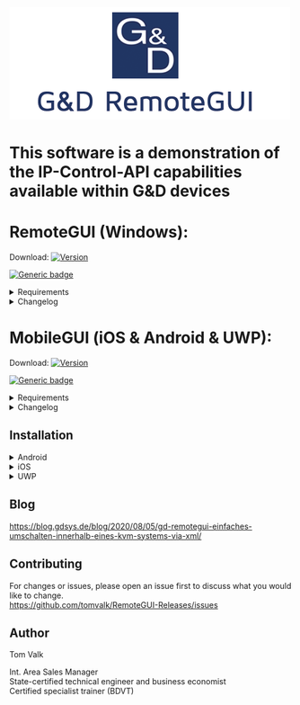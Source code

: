 ![alt text](https://raw.githubusercontent.com/tomvalk/RemoteGUI-Releases/main/Logo.png)<br/>
# This software is a demonstration of the IP-Control-API capabilities available within G&D devices <br/>

# RemoteGUI (Windows): 
Download: [![Version](https://img.shields.io/badge/Version-4.9.3-brightgreen.svg)](https://github.com/tomvalk/RemoteGUI-Releases/releases/tag/RemoteGUI)

[![Generic badge](https://img.shields.io/badge/Screenshots-RemoteGUI-Green.svg)](https://github.com/tomvalk/RemoteGUI-Releases/blob/main/Screenshot_RemoteGUI/)

<details><summary>Requirements</summary>
<p>

- Windows OS with Microsoft .net Framework 4.6 or higher
- It's recommended to use the latest G&D firmware in order to use all available functions and features
- The G&D firmware expansion IP-Control-API togehther with an activated Remote-Control-Port: 

```
Webinterface -> 'Your Device' -> Information -> Activated Features
Webinterface -> 'Your Device' -> Configuration -> Network -> Remote-Control -> TCP:xxxxx -> Enabled
```

**Supported:**
- ControlCenter-Digital
- ControlCenter-Compact
- ControlCenter-IP 2.0
- MUX-NT
- MUX-ATC
- Multipower-NT

</p>
</details>


<details><summary>Changelog</summary>
<p>
	
```
Changelog:
4.9.3
- Added the option to show/hide Targets within the selected Workplace filter to the settings

How to set up the Workplace in the Matrix:
- Go to Matrix -> Advanced Featrues -> TS-Function -> Add a Workplace -> Add the Consoles/Targets to this workplace -> No need for a Master -> Save -> Finish
- When you now select this Wokplace, only the Consoles and Targets from this workplace will be visible

4.9.2
- UI fixes
- Overall improvements and bug fixes 

4.9.1
- Added the possibility to lock the RemoteGUI with a password 
	-> By default the password entry on startup is disabled and the password is 4658
- Added the setting to show only devices that are in the workplace (filter)
- Overall improvements and bug fixes 

4.9.0
- Moved RemoteMUX to the main window as a separate tab
- Moved Global Matrix Commands to the main window as a separate tab (RemoteMTX)
- Added new RemoteMP tab for controlling MultiPower-NT 
	-> Requires firmware MultiPower-NT >= 1.1.000
- Overall improvements and bug fixes 

4.8.0
- Improved RemoteGUI appearance
	-> Added a Workplace Filter
	-> Added more apperance settings
	-> Added a Dark Mode (BETA)
- Added U2-LAN/U2+ device to the RemoteGUI and [Script Builder] 
- Added new IP-Control-API features for for MUX-ATC
	-> Single Signal Switching in the [Script Builder] for MUX-ATC
	-> Requires firmware MUX-ATC >= 1.1.000

4.7.0
- Added matrix overview tab to show all connected devices (can be copied to Excel etc.)
- Added lot of commands to the [Script Builder], more than 180x commands are now supported for
	-> ControlCenter-Compact, ControlCenter-Digital, ControlCenter-IP
	-> DL-MUX, MUX-NT, MUX-ATC
	-> RemoteAccess-CPU, MultiPower-NT
- Added new IP-Control-API features for ControlCenter-Compact / ControlCenter-Digital 
	-> Added <AllowTemporaryLogon> for OpenAccess-CON via the CON context menu (right click) and in the [Script Builder] 
	-> Added <selectvideostream> for DH devices via the CON context menu (right click) and in the [Script Builder]
	-> Improved <disconnectEvent> to show total connections to each CPU live now faster and can be switched off without refresh
	-> Requires firmware CC-Compact >= 1.4.000 / CC-Digital >= 2.3.000 and MTX-CON >= 1.7.000 for <selectvideostream>
- Overall speed improvements and bug fixes 

4.6.0
- Added support for [RemoteAccess-CPU] series

4.5.0
- Filter devices depending on status directly in the GUI accessable via the list icon beside the name filter options

4.4.0
- [Script Builder] XML code now in color and colorful
- Added support for [U2+CON/CPU] series

4.3.0 
- Added [Send Message] via CON context menu (again, got lost during the 4.0.0 update)
- Added [Disconnect all CONs] to CPU context menu

4.2.0
- Show total connections to each CPU live (can be switched off in the settings)
- Select [Connections] via the CPU context menu to get a list of all connected CONs 

4.1.0
- Performance improvements for large Matrix installations
- [Highlight] and pin CPUs and CONs via the context menu

4.0.0
- New and improved [RemoteGUI] design and features
- [Script Builder] improved for offline use
- Overall improvements and bug fixes

3.6.0
- New [Script Builder] layout

3.5.0
- Added a [SNMP Tester] accessable via the settings

3.4.0
- Show monitoring now supports [CON-2] and [DH] devices

3.3.0
- Added support for SNMP firmware detection

3.2.0
- [Script Builder] improvements and bug fixes

3.1.0
- Improved push notifications process

3.0.0
- Added support for [ControlCenter-IP] series

2.5.0
- [Script Builder] can now be used without active connection to the matrix

2.4.0
- Added support for [MUX-ATC] series
- Added support for [MUX-NT] series

2.3.0
- Improvements for large Matrix installations
- Added new features to [Script Builder]

2.2.0
- Added a counter for CPU and CON modules

2.1.0
- Added an option to filter CON and CPU modules by name

2.0.0
- New and improved [RemoteGUI] design and features

1.6.0
- Added [Hide] option on the right click context menu 
  -> This will hide the CON or CPU icons until you refresh or restart the [RemoteGUI]

1.5.0
- New [IP-Control-API] features added 
  -> Push Notifications <peripheral_power_on/off_event>
  -> <MatrixConnectionList> for Console and Targets

1.4.0
- Added layout options
- Added support for bridged [CATPro2] modules

1.3.0
- Added [U2-R-CPU/CON] support

1.2.0
- Push-Notifications now support live online / offline detection

1.1.0
- Newly connected devices are now added automatically to the [RemoteGUI]
- The matrix connection list can be updated by pressing the refresh button
- Login window appears if no user is logged in on a console
- Error messages when executing commands are now displayed with detailed information

1.0.0
- First release
```


</p>
</details>


# MobileGUI (iOS & Android & UWP): 
Download: [![Version](https://img.shields.io/badge/Version-1.4.3-brightgreen.svg)](https://github.com/tomvalk/RemoteGUI-Releases/releases/tag/MobileGUI)

[![Generic badge](https://img.shields.io/badge/Screenshots-MobileGUI-Green.svg)](https://github.com/tomvalk/RemoteGUI-Releases/blob/main/Screenshot_MobileGUI/)

<details><summary>Requirements</summary>
<p>

- Android 5.0 or higher
- iOS 8.0 or higher
- Windows 10 Build 1903 or higher
<br/><br/>
- It's recommended to use the latest G&D firmware in order to use all available functions and features
- The G&D firmware expansion IP-Control-API togehther with an activated Remote-Control-Port: 

```
Webinterface -> 'Your Device' -> Information -> Activated Features
Webinterface -> 'Your Device' -> Configuration -> Network -> Remote-Control -> TCP:xxxxx -> Enabled
```
**Supported:**
- ControlCenter-Digital
- ControlCenter-Compact
- ControlCenter-IP 2.0

</p>
</details>

<details><summary>Changelog</summary>
<p>
	
```
1.4.3 
    - Added Scripting Feature to Script Builder          
    
1.3.4
- "More..." commands now available via long press 
- Added show/hide Targets to the Workplace filter 
- Added haptic feedback 
- Overall improvements and UI fixes
    
1.2.0
- Added "More..." commands to GUI
- Bug fixes and UI improvements 
    
1.1.0 
- Added full Script Builder  
- Added Workplace Filter to GUI    

1.0.0 
- First release                                   
```

</p>
</details>

## Installation
<details><summary>Android</summary>
<p>
	
- On your Android phone: Go to Menu > Settings > Security > and check Unknown Sources to allow your phone to install apps from sources other than the Google Play Store

- Download the latest **APK** file from [Releases](https://github.com/tomvalk/RemoteGUI-Releases/releases/tag/MobileGUI)

- You can install the **APK** files on your Android smartphone or tablet directly from your browser or file explorer app.


</p>
</details>

<details><summary>iOS</summary>
<p>
	
- MobileGUI for **iOS** will be published via Testflight - [MobileGUI.iOS](https://testflight.apple.com/join/3QwH5VWa)

- Install Apples [TestFlight](https://apps.apple.com/de/app/testflight/id899247664) from the App Store


</p>
</details>

<details><summary>UWP</summary>
<p>
	
- The Universal Windows Platform (UWP) app is under development and the focus is on iOS and Android, therefore, it is possible that some functions and UI elements do not work correctly

- Download the latest **MobileGUI.UWP.zip** file from [Releases](https://github.com/tomvalk/RemoteGUI-Releases/releases/tag/MobileGUI)

- Unzip **MobileGUI.UWP.zip** and open **Install.ps1** with **PowerShell** and follow the instructions

</p>
</details>




## Blog
https://blog.gdsys.de/blog/2020/08/05/gd-remotegui-einfaches-umschalten-innerhalb-eines-kvm-systems-via-xml/

## Contributing
For changes or issues, please open an issue first to discuss what you would like to change. <br/>
https://github.com/tomvalk/RemoteGUI-Releases/issues

## Author
Tom Valk   <br/>

Int. Area Sales Manager  <br/>
State-certified technical engineer and business economist <br/>
Certified specialist trainer (BDVT)
